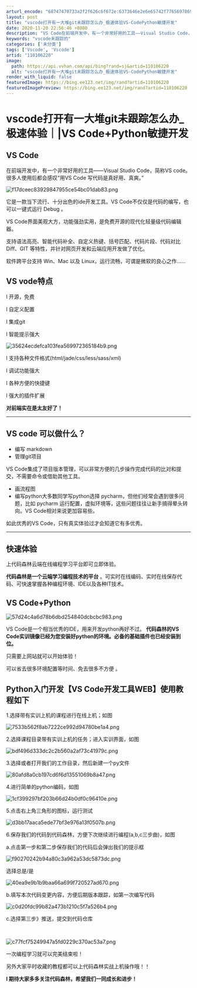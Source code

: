 ```yaml
---
arturl_encode: "68747470733a2f2f626c6f672e:6373646e2e6e65742f77656978696e5f33393731373032392f:61727469636c652f64657461696c732f313130313036323230"
layout: post
title: "vscode打开有一大堆git未跟踪怎么办_极速体验VS-CodePython敏捷开发"
date: 2020-11-20 22:56:46 +0800
description: "VS Code在前端开发中，有一个非常好用的工具——Visual Studio Code，简称VS "
keywords: "vscode未跟踪的"
categories: ['未分类']
tags: ['Vscode', 'Vscode']
artid: "110106220"
image:
  path: https://api.vvhan.com/api/bing?rand=sj&artid=110106220
  alt: "vscode打开有一大堆git未跟踪怎么办_极速体验VS-CodePython敏捷开发"
render_with_liquid: false
featuredImage: https://bing.ee123.net/img/rand?artid=110106220
featuredImagePreview: https://bing.ee123.net/img/rand?artid=110106220
---
```


# vscode打开有一大堆git未跟踪怎么办\_极速体验｜|VS Code+Python敏捷开发

## VS Code

在前端开发中，有一个非常好用的工具——Visual Studio Code，简称VS code。很多人使用后都会感叹“用VS Code 写代码是真好用、真爽。”

![f17dceec83929847955ce54bc01dab83.png](https://i-blog.csdnimg.cn/blog_migrate/d275771fa8e7e5c6b3bf7867f1ebe4e5.jpeg)

它是一款当下流行、十分出色的ide开发工具。VS Code不仅仅是代码的编写，也可以一键式运行 Debug 。

VS Code界面美观大方，功能强劲实用，是免费开源的现代化轻量级代码编辑器。

支持语法高亮、智能代码补全、自定义热键、括号匹配、代码片段、代码对比 Diff、GIT 等特性，并针对网页开发和云端应用开发做了优化。

软件跨平台支持 Win、Mac 以及 Linux，运行流畅，可谓是微软的良心之作……

## VS vode特点

l 开源，免费

l 自定义配置

l 集成git

l 智能提示强大

![35624ecdefca103fea569972365184b9.png](https://i-blog.csdnimg.cn/blog_migrate/333a41d513e92369c151f417fcd85b43.jpeg)

l 支持各种文件格式(html/jade/css/less/sass/xml)

l 调试功能强大

l 各种方便的快捷键

l 强大的插件扩展

**对前端实在是太友好了！**

---

## VS code 可以做什么？

* 编写 markdown
* 管理git项目

VS Code集成了项目版本管理，可以非常方便的几步操作完成代码的比对和提交，不需要命令或借助其他工具。

* 画流程图
* 编写python大多数同学写python选择 pycharm，但他们经常会遇到很多问题，比如 pycharm 运行配置，虚拟环境等，这些问题往往让新手搞得晕头转向。VS Code相对来说更加容易些。

如此优秀的VS Code，只有真实体验过才会知道它有多优秀。

---

## 快速体验

上代码森林云端在线编程学习平台即可立即体验。

**代码森林是一个云端学习编程技术的平台**
。可实时在线编码、实时在线保存代码、可快速掌握各种编程环境、IDE以及各种IT技术。

## VS Code+Python

![57d24c4a6d78b6dbd254840dcbcbc983.png](https://i-blog.csdnimg.cn/blog_migrate/67a826b8b24aba1bacfdc3d9ba6ceba3.jpeg)

VS Code是一个相当优秀的IDE，用来开发python再好不过。
**代码森林的VS Code实训镜像已经为您安装好python的环境。必备的基础插件也已经安装到位。**

只需要上网站就可以开始体验！

可以省去很多环境配置等时间、免去很多不方便 。

## Python入门开发【VS Code开发工具WEB】使用教程如下

1.选择带有实训上机的课程进行在线上机；如图

![7533b562f8ab7222ce992d94780be1a4.png](https://i-blog.csdnimg.cn/blog_migrate/2e232c7e7dccfed23851117bf2678440.jpeg)

2.选择课程目录带有实训上机的任务；进入实训界面，如图

![bdf496d333dc2c2b560a2af73c41979c.png](https://i-blog.csdnimg.cn/blog_migrate/bc39cb77a10cf6ec83d41e21750ae1b1.jpeg)

3.选择或者打开我们的工作目录，然后新建一个py文件

![80afd8a0cb197cd6f6d13551069b8a47.png](https://i-blog.csdnimg.cn/blog_migrate/a451b190fc232d2fed99566e3b56419e.jpeg)

4.进行简单的python编码，如图

![1cf399297bf203b66d24b0df0c96410e.png](https://i-blog.csdnimg.cn/blog_migrate/471d4fb0b69b2e9fe31547ae015a2670.jpeg)

5.点击右上角三角形的图标，运行测试

![d3bb17aaca5ede77bf3e976a13f0507b.png](https://i-blog.csdnimg.cn/blog_migrate/ec8c66b64fa85898f03ca2d3828f4d29.jpeg)

6.保存我们的代码到代码森林，方便下次继续进行编程(a,b,c三步曲)，如图

a.点击第一步和第二步保存我们的代码后会弹出我们的提示框

![f90270242b94a80c3a962a53dc5873dc.png](https://i-blog.csdnimg.cn/blog_migrate/85a7c3d727511351ab8e3b2f10217058.jpeg)

选择总是/是

![40ea9e9b1b9baa66a699f720527ad670.png](https://i-blog.csdnimg.cn/blog_migrate/501fc4987f849ace41486e4a80f0f049.jpeg)

b.填写本次代码变更内容，方便后期版本跟踪，如第一次编写代码

![c0d20fdc99b82a473b1210c5f7a526b4.png](https://i-blog.csdnimg.cn/blog_migrate/5f327f3b67ffe01116d1094b5257c3fe.jpeg)

c.选择第三步》推送，提交到代码仓库

​​

![c77fcf75249947a5fd0229c370ac53a7.png](https://i-blog.csdnimg.cn/blog_migrate/e9300d0ebd128acde42a4a9b69fe881d.jpeg)

一次编程学习就可以完美结束啦！

另外大家平时收藏的教程都可以上代码森林实战上机操作哦！！

**l 期待大家多多关注代码森林，希望我们一同成长和进步！**